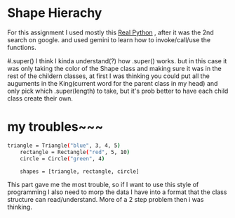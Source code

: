 # Shape Hierachy
For this assignment I used mostly this [Real Python](https://realpython.com/python-super/) , after it was the 2nd search on google.
and used gemini to learn how to invoke/call/use the functions.

#.super()
I think I kinda understand(?) how .super() works. but in this case it was only taking the color of the Shape class and making sure it was in the rest of the childern classes, at first I was thinking you could put all the auguments in the King(current word for the parent class in my head) and only pick which .super(length) to take, but it's prob better to have each child class create their own.

# my troubles~~~

```bash
triangle = Triangle("blue", 3, 4, 5)
    rectangle = Rectangle("red", 5, 10)
    circle = Circle("green", 4)

    shapes = [triangle, rectangle, circle]
```

This part gave me the most trouble, so if I want to use this style of programming I also need to morp the data I have into a format that the class structure can read/understand. 
More of a 2 step problem then i was thinking.

